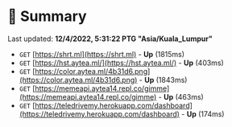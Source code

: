 # 📖 Summary
Last updated: **12/4/2022, 5:31:22 PTG "Asia/Kuala_Lumpur"**

- `GET` [https://shrt.ml](https://shrt.ml) - **Up** (1815ms)
- `GET` [https://hst.aytea.ml/](https://hst.aytea.ml/) - **Up** (403ms)
- `GET` [https://color.aytea.ml/4b31d6.png](https://color.aytea.ml/4b31d6.png) - **Up** (1843ms)
- `GET` [https://memeapi.aytea14.repl.co/gimme](https://memeapi.aytea14.repl.co/gimme) - **Up** (463ms)
- `GET` [https://teledrivemy.herokuapp.com/dashboard](https://teledrivemy.herokuapp.com/dashboard) - **Up** (174ms)
